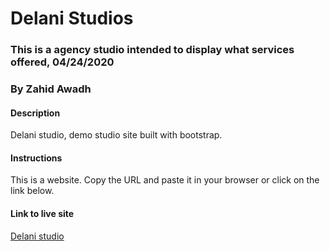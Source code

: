 # Delani Studios
### This is a agency studio intended to display what services offered, 04/24/2020
### By Zahid Awadh
#### Description
Delani studio, demo studio site built with bootstrap.
#### Instructions
This is a website. Copy the URL and paste it in your browser or click on the link below.
#### Link to live site
[Delani studio](https://davidntwakeup.github.io/IP3-Delani-Studios/)

